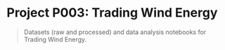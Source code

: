 # Project P003: Trading Wind Energy
> Datasets (raw and processed) and data analysis notebooks for Trading Wind Energy.

